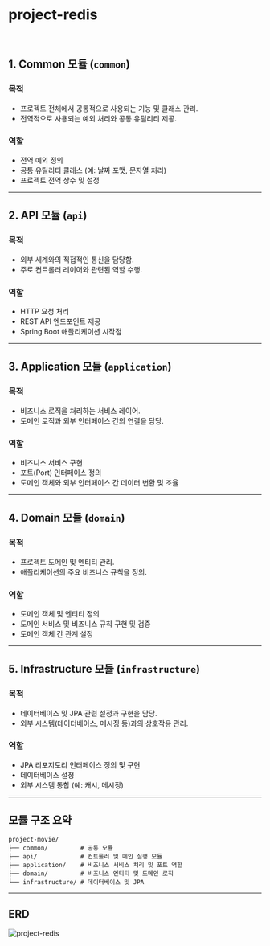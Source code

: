 # project-redis
<br>


## 1. Common 모듈 (`common`)
### **목적**
- 프로젝트 전체에서 공통적으로 사용되는 기능 및 클래스 관리.
- 전역적으로 사용되는 예외 처리와 공통 유틸리티 제공.

### **역할**
- 전역 예외 정의
- 공통 유틸리티 클래스 (예: 날짜 포맷, 문자열 처리)
- 프로젝트 전역 상수 및 설정

---

## 2. API 모듈 (`api`)
### **목적**
- 외부 세계와의 직접적인 통신을 담당함.
- 주로 컨트롤러 레이어와 관련된 역할 수행.

### **역할**
- HTTP 요청 처리
- REST API 엔드포인트 제공
- Spring Boot 애플리케이션 시작점

---

## 3. Application 모듈 (`application`)
### **목적**
- 비즈니스 로직을 처리하는 서비스 레이어.
- 도메인 로직과 외부 인터페이스 간의 연결을 담당.

### **역할**
- 비즈니스 서비스 구현
- 포트(Port) 인터페이스 정의
- 도메인 객체와 외부 인터페이스 간 데이터 변환 및 조율

---

## 4. Domain 모듈 (`domain`)
### **목적**
- 프로젝트 도메인 및 엔티티 관리.
- 애플리케이션의 주요 비즈니스 규칙을 정의.

### **역할**
- 도메인 객체 및 엔티티 정의
- 도메인 서비스 및 비즈니스 규칙 구현 및 검증
- 도메인 객체 간 관계 설정

---

## 5. Infrastructure 모듈 (`infrastructure`)
### **목적**
- 데이터베이스 및 JPA 관련 설정과 구현을 담당.
- 외부 시스템(데이터베이스, 메시징 등)과의 상호작용 관리.

### **역할**
- JPA 리포지토리 인터페이스 정의 및 구현
- 데이터베이스 설정
- 외부 시스템 통합 (예: 캐시, 메시징)

---

## 모듈 구조 요약

```plaintext
project-movie/
├── common/         # 공통 모듈
├── api/            # 컨트롤러 및 메인 실행 모듈
├── application/    # 비즈니스 서비스 처리 및 포트 역할
├── domain/         # 비즈니스 엔티티 및 도메인 로직
└── infrastructure/ # 데이터베이스 및 JPA
```
---

## ERD
![project-redis](https://github.com/user-attachments/assets/e63df86b-db9b-4fe5-adaf-e4e41b61269f)

